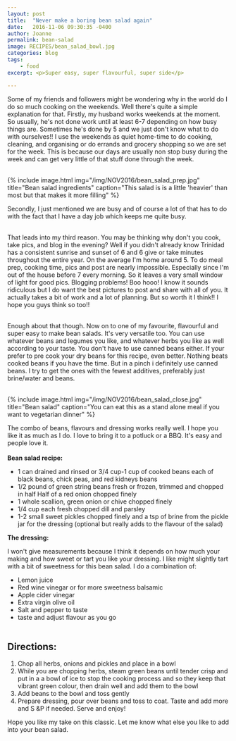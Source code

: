 ```yaml
---
layout: post
title:  "Never make a boring bean salad again"
date:   2016-11-06 09:30:35 -0400
author: Joanne
permalink: bean-salad
image: RECIPES/bean_salad_bowl.jpg
categories: blog
tags:
    - food
excerpt: <p>Super easy, super flavourful, super side</p>

---
```


Some of my friends and followers might be wondering why in the world do I do so much cooking on the weekends. Well there's quite a simple explanation for that.  Firstly, my husband works weekends at the moment. So usually, he's not done work until at least 6-7 depending on how busy things are.   Sometimes he's done by 5 and we just don't know what to do with ourselves!! I use the weekends as quiet home-time to do cooking, cleaning, and organising or do errands and grocery shopping so we are set for the week. This is because our days are usually non stop busy during the week and can get very little of that stuff done through the week.
<br><br>

{% include image.html
            img="/img/NOV2016/bean_salad_prep.jpg"
            title="Bean salad ingredients"
            caption="This salad is is a little 'heavier' than most but that makes it more filling" %}

Secondly, I just mentioned we are busy and of course a lot of that has to do with the fact that I have a day job which keeps me quite busy.  
<br>

That leads into my third reason.  You may be thinking why don't you cook, take pics, and blog in the evening? Well if you didn't already know Trinidad has a consistent sunrise and sunset of 6 and 6 give or take minutes throughout the entire year.  On the average I'm home around 5.  To do meal prep, cooking time, pics and post are nearly impossible. Especially since I'm out of the house before 7 every morning. So it leaves a very small window of light for good pics.  Blogging problems! Boo hooo! I know it sounds ridiculous but I do want the best pictures to post and share with all of you.  It actually takes a bit of work and a lot of planning.  But so worth it I think!! I hope you guys think so too!!
<br><br>

Enough about that though. Now on to one of my favourite, flavourful and super easy to make bean salads. It's very versatile too.  You can use whatever beans and legumes you like, and whatever herbs you like as well according to your taste. You don't have to use canned beans either. If your prefer to pre cook your dry beans for this recipe, even better.  Nothing beats cooked beans if you have the time. But in a pinch i definitely use canned beans.  I try to get the ones with the fewest additives, preferably just brine/water and beans.
<br><br>

{% include image.html
            img="/img/NOV2016/bean_salad_close.jpg"
            title="Bean salad"
            caption="You can eat this as a stand alone meal if you want to vegetarian dinner" %}

The combo of beans, flavours and dressing works really well. I hope you like it as much as I do.  I love to bring it to a potluck or a BBQ. It's easy and people love it.  
<br>
**Bean salad recipe:**

* 1 can drained and rinsed or 3/4 cup-1 cup of cooked beans each of black beans, chick peas, and red kidneys beans
* 1/2 pound of green string beans fresh or frozen, trimmed and chopped in half
Half of a red onion chopped finely
* 1 whole scallion, green onion or chive chopped finely
* 1/4 cup each fresh chopped dill and parsley
* 1-2 small sweet pickles chopped finely and a tsp of brine from the pickle jar for the dressing (optional but really adds to the flavour of the salad)

**The dressing:**

I won't give measurements because I think it depends on how much your making and how sweet or tart you like your dressing.  I like might slightly tart with a bit of sweetness for this bean salad.
I do a combination of:

* Lemon juice
* Red wine vinegar or for more sweetness balsamic
* Apple cider vinegar
* Extra virgin olive oil
* Salt and pepper to taste
* taste and adjust flavour as you go
<br><br>

## Directions:

1. Chop all herbs, onions and pickles and place in a bowl
2. While you are chopping herbs, steam green beans until tender crisp and put in a a bowl of ice to stop the cooking process and so they keep that vibrant green colour, then drain well and add them to the bowl
3. Add beans to the bowl and toss gently
4. Prepare dressing, pour over beans and toss to coat.  Taste and add more and S &P if needed.  Serve and enjoy!

Hope you like my take on this classic.  Let me know what else you like to add into your bean salad.  
